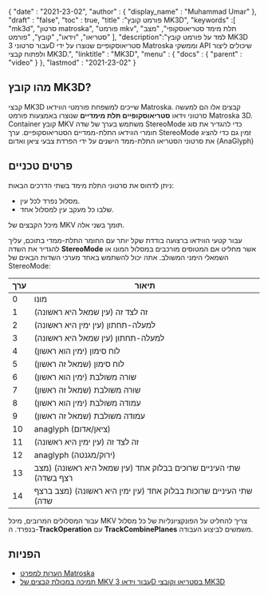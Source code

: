 {
  "date" : "2021-23-02",
  "author" : {
    "display_name" : "Muhammad Umar"
},
  "draft" : "false",
  "toc" : true,
  "title" :"פורמט קובץ MK3D",
  "keywords" :[ "mk3d", "סרטון matroska", "פורמט mkv", "תלת מימד סטריאוסקופי", "מצב סטריאו", "וידאו", "קובץ", "פורמט" ],
  "description":"למד על פורמט קובץ MK3D עבור סרטוני 3D סטריאוסקופיים שנוצרו על ידי Matroska וממשקי API שיכולים ליצור ולפתוח קבצי MK3D.",
  "linktitle" : "MK3D",
  "menu" : {
    "docs" : {
      "parent" : "video"
}
},
  "lastmod" : "2021-23-02"
}

## מהו קובץ MK3D? ##

קבצי MK3D שייכים למשפחת פורמטי הווידאו Matroska. קבצים אלו הם למעשה סרטוני וידאו **סטריאוסקופיים תלת מימדיים** שנוצרו באמצעות פורמט Matroska 3D. Container קובץ MKV משתמש בערך של שדה StereoMode כדי להגדיר את סוג חומרי הווידאו התלת-ממדיים הסטריאוסקופיים. ערך StereoMode זמין גם כדי להציג את סרטוני הסטריאו התלת-ממד הישנים על ידי הפרדת צבעי ציאן ואדום (AnaGlyph)

## פרטים טכניים ##
ניתן לדחוס את סרטוני התלת מימד בשתי הדרכים הבאות:

- מסלול נפרד לכל עין.
- שלבו כל מעקב עין למסלול אחד.

מיכל הקבצים של MKV תומך בשני אלה.

עבור קטעי הווידאו ברצועה בודדת שקל יותר עם החומר התלת-ממדי בתוכם, עליך להגדיר את השדה **StereoMode** אשר מחליט אם המטוסים מורכבים במסלול המונו או השמאלי הימני המשולב. אתה יכול להשתמש באחד מערכי השדות הבאים של StereoMode:

|ערך | תיאור |
|---|---|
|0| מונו|
|1| זה לצד זה (עין שמאל היא ראשונה)|
|2| למעלה-תחתון (עין ימין היא ראשונה)|
|3| למעלה-תחתון (עין שמאל היא ראשונה)|
|4| לוח סימון (ימין הוא ראשון)|
|5| לוח סימון (שמאל זה ראשון)|
|6| שורה משולבת (ימין הוא ראשון)|
|7| שורה משולבת (שמאל זה ראשון)|
|8| עמודה משולבת (ימין הוא ראשון)|
|9| עמודה משולבת (שמאל זה ראשון)|
|10| anaglyph (ציאן/אדום)|
|11| זה לצד זה (עין ימין היא ראשונה)|
|12| anaglyph (ירוק/מגנטה)|
|13| שתי העיניים שרוכים בבלוק אחד (עין שמאל היא ראשונה) (מצב רצף בשדה)|
|14| שתי העיניים שרוכות בבלוק אחד (עין ימין היא ראשונה) (מצב ברצף שדה)|

עבור המסלולים המרובים, מיכל MKV צריך להחליט על הפונקציונליות של כל מסלול בנפרד. ה-**TrackOperation** עם **TrackCombinePlanes** משמשים לביצוע העבודה.


## הפניות ##

- [הערות למפרט Matroska](https://www.matroska.org/technical/notes.html)
- [תמיכה במכולת קבצים של MKV עבור וידאו 3D בסטריאו וקובצי MK3D](https://3dvision-blog.com/5520-mkv-file-container-support-for-stereo-3d-video-and-the-mk3d-files/)


